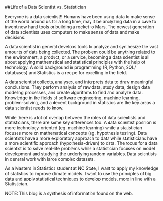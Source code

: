 ##Life of a Data Scientist vs. Statistician

Everyone is a data scientist!! Humans have been using data to make sense of the world around us for a long time, may it be analyzing data in a cave to invent new hand tools or building a rocket to Mars. The newest generation of data scientists uses computers to make sense of data and make decisions.

A data scientist in general develops tools to analyze and synthesize the vast amounts of data being collected. The problem could be anything related to the environment, a product, or a service, becoming a data scientist is all about applying mathematical and statistical principles with the help of technology. A solid background in programming (R, Python, SQL/ databases) and Statistics is a recipe for excelling in the field.

A data scientist collects, analyses, and interprets data to draw meaningful conclusions. They perform analysis of raw data, study data, design data modeling processes, and create algorithms to find and analyze data. Knowledge in the fields of software engineering, machine learning, problem-solving, and a decent background in statistics are the key areas a data scientist needs to know.

While there is a lot of overlap between the roles of data scientists and statisticians, there are some key differences too. A data scientist position is more technology-oriented (eg. machine learning) while a statistician focuses more on mathematical concepts (eg. hypothesis testing). Data scientists have a more exploratory approach to data while statisticians have a more scientific approach (hypothesis-driven) to data. The focus for a data scientist is to solve real-life problems while a statistician focuses on model development and studying the underlying random variables. Data scientists in general work with large complex datasets.

As a Masters in Statistics student at NC State, I want to apply my knowledge of statistics to improve climate models. I want to use the principles of big data and apply statistical techniques to develop models, more in line with a Statistician.

NOTE: This blog is a synthesis of information found on the web.
